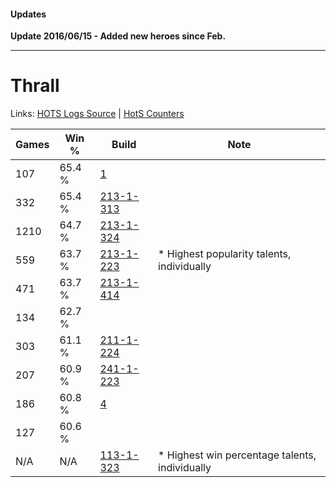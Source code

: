 #### Updates

**Update 2016/06/15 - Added new heroes since Feb.**

***

# Thrall

Links: [HOTS Logs Source](https://www.hotslogs.com/Sitewide/HeroDetails?Hero=Thrall) | [HotS Counters](http://hotscounters.com/#/hero/Thrall)

Games  | Win %  | Build     | Note
-----  | -----  | -----     | ----
107    | 65.4 % | [1](http://www.heroesfire.com/hots/talent-calculator/thrall#B) | 
332    | 65.4 % | [213-1-313](http://www.heroesfire.com/hots/talent-calculator/thrall#kHln) | 
1210   | 64.7 % | [213-1-324](http://www.heroesfire.com/hots/talent-calculator/thrall#kHly) | 
559    | 63.7 % | [213-1-223](http://www.heroesfire.com/hots/talent-calculator/thrall#kHkN) | * Highest popularity talents, individually
471    | 63.7 % | [213-1-414](http://www.heroesfire.com/hots/talent-calculator/thrall#kHnM) | 
134    | 62.7 % | [](http://www.heroesfire.com/hots/talent-calculator/thrall#1) | 
303    | 61.1 % | [211-1-224](http://www.heroesfire.com/hots/talent-calculator/thrall#kCru) | 
207    | 60.9 % | [241-1-223](http://www.heroesfire.com/hots/talent-calculator/thrall#lM5N) | 
186    | 60.8 % | [4](http://www.heroesfire.com/hots/talent-calculator/thrall#E) | 
127    | 60.6 % | [](http://www.heroesfire.com/hots/talent-calculator/thrall#1) | 
N/A    | N/A    | [113-1-323](http://www.heroesfire.com/hots/talent-calculator/thrall#gTcx) | * Highest win percentage talents, individually

